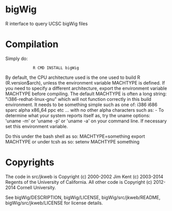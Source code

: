 bigWig
======

R interface to query UCSC bigWig files

Compilation
===========

Simply do:

				R CMD INSTALL bigWig

By default, the CPU architecture used is the one used to build R (R.version$arch), unless the environment variable MACHTYPE is defined. If you need to specify a different architecture, export the environment variable MACHTYPE before compiling.
The default MACHTYPE is often a long string: "i386-redhat-linux-gnu" which will not function correctly in this build environment.
It needs to be something simple such as one of:
        i386 i686 sparc alpha x86_64 ppc etc ...
with no other alpha characters such as: -
To determine what your system reports itself as, try the uname options:  'uname -m' or 'uname -p' or 'uname -a' on your command line.  If necessary set this environment variable.

Do this under the bash shell as so:
       MACHTYPE=something
       export MACHTYPE
or under tcsh as so:
       setenv MACHTYPE something

Copyrights
==========

The code in src/jkweb is Copyright (c) 2000-2002 Jim Kent (c) 2003-2014 Regents of the University of California.  All other code is Copyright (c) 2012-2014 Cornell University.

See bigWig/DESCRIPTION, bigWig/LICENSE, bigWig/src/jkweb/README, bigWig/src/jkweb/LICENSE for license details.

